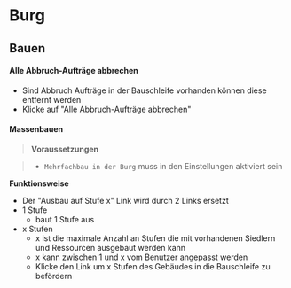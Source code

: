 # Burg

## Bauen

#### Alle Abbruch-Aufträge abbrechen

+ Sind Abbruch Aufträge in der Bauschleife vorhanden können diese entfernt werden
+ Klicke auf "Alle Abbruch-Aufträge abbrechen"

#### Massenbauen

> **Voraussetzungen**

> + `Mehrfachbau in der Burg` muss in den Einstellungen aktiviert sein

**Funktionsweise**

+ Der "Ausbau auf Stufe x" Link wird durch 2 Links ersetzt
+ 1 Stufe 
	+ baut 1 Stufe aus
+ x Stufen
	+ x ist die maximale Anzahl an Stufen die mit vorhandenen Siedlern und Ressourcen ausgebaut werden kann
	+ x kann zwischen 1 und x vom Benutzer angepasst werden
	+ Klicke den Link um x Stufen des Gebäudes in die Bauschleife zu befördern
